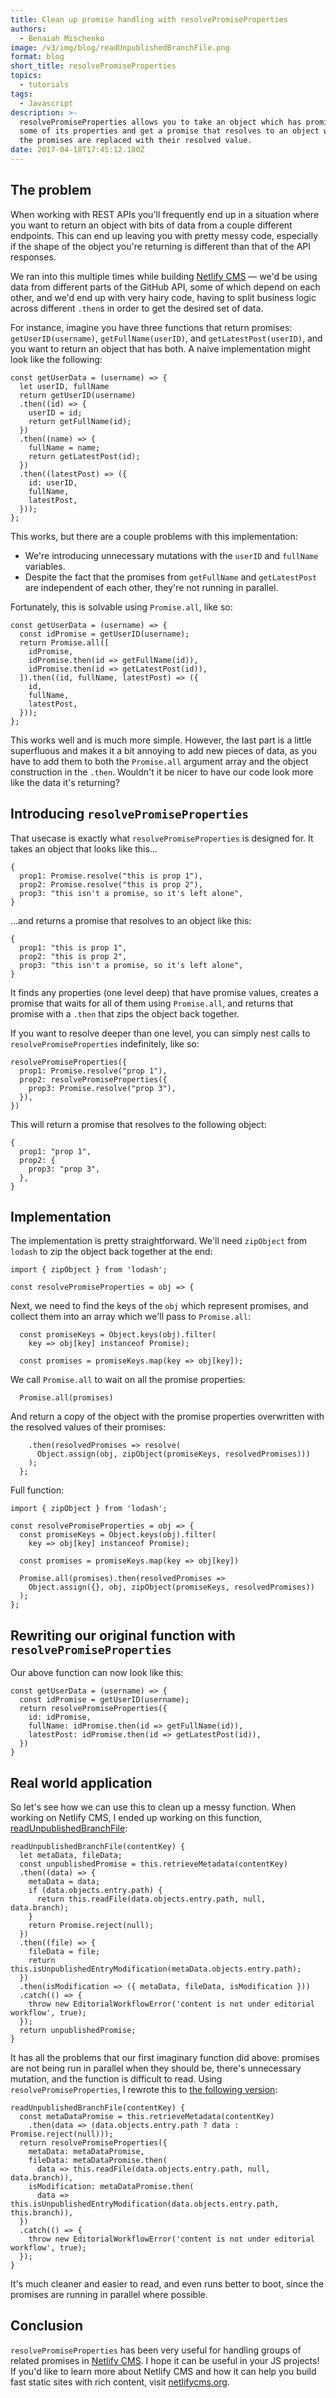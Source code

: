 ```yaml
---
title: Clean up promise handling with resolvePromiseProperties
authors:
  - Benaiah Mischenko
image: /v3/img/blog/readUnpublishedBranchFile.png
format: blog
short_title: resolvePromiseProperties
topics:
  - tutorials
tags:
  - Javascript
description: >-
  resolvePromiseProperties allows you to take an object which has promises as
  some of its properties and get a promise that resolves to an object where all
  the promises are replaced with their resolved value.
date: 2017-04-18T17:45:12.180Z
---
```

## The problem

When working with REST APIs you'll frequently end up in a situation
where you want to return an object with bits of data from a couple
different endpoints. This can end up leaving you with pretty messy
code, especially if the shape of the object you're returning is
different than that of the API responses.

We ran into this multiple times while building
[Netlify CMS](https://netlifycms.org) — we'd be using data from
different parts of the GitHub API, some of which depend on each other,
and we'd end up with very hairy code, having to split business logic
across different `.then`s in order to get the desired set of data.

For instance, imagine you have three functions that return promises:
`getUserID(username)`, `getFullName(userID)`, and
`getLatestPost(userID)`, and you want to return an object that has
both. A naive implementation might look like the following:

    const getUserData = (username) => {
      let userID, fullName
      return getUserID(username)
      .then((id) => {
        userID = id;
        return getFullName(id);
      })
      .then((name) => {
        fullName = name;
        return getLatestPost(id);
      })
      .then((latestPost) => ({
        id: userID,
        fullName,
        latestPost,
      }));
    };

This works, but there are a couple problems with this implementation:

* We're introducing unnecessary mutations with the `userID` and
  `fullName` variables.
* Despite the fact that the promises from `getFullName` and
  `getLatestPost` are independent of each other, they're not running
  in parallel.

Fortunately, this is solvable using `Promise.all`, like so:

    const getUserData = (username) => {
      const idPromise = getUserID(username);
      return Promise.all([
        idPromise,
        idPromise.then(id => getFullName(id)),
        idPromise.then(id => getLatestPost(id)),
      ]).then((id, fullName, latestPost) => ({
        id,
        fullName,
        latestPost,
      }));
    };

This works well and is much more simple. However, the last part is a little
superfluous and makes it a bit annoying to add new pieces of
data, as you have to add them to both the `Promise.all` argument array
and the object construction in the `.then`. Wouldn't it be nicer to
have our code look more like the data it's returning?

## Introducing `resolvePromiseProperties`

That usecase is exactly what `resolvePromiseProperties` is designed
for. It takes an object that looks like this...

    {
      prop1: Promise.resolve("this is prop 1"),
      prop2: Promise.resolve("this is prop 2"),
      prop3: "this isn't a promise, so it's left alone",
    }

...and returns a promise that resolves to an object like this:

    {
      prop1: "this is prop 1",
      prop2: "this is prop 2",
      prop3: "this isn't a promise, so it's left alone",
    }

It finds any properties (one level deep) that have promise values,
creates a promise that waits for all of them using `Promise.all`, and
returns that promise with a `.then` that zips the object back
together.

If you want to resolve deeper than one level, you can simply nest
calls to `resolvePromiseProperties` indefinitely, like so:

    resolvePromiseProperties({
      prop1: Promise.resolve("prop 1"),
      prop2: resolvePromiseProperties({
        prop3: Promise.resolve("prop 3"),
      }),
    })

This will return a promise that resolves to the following object:

    {
      prop1: "prop 1",
      prop2: {
        prop3: "prop 3",
      },
    }

## Implementation

The implementation is pretty straightforward. We'll need `zipObject`
from `lodash` to zip the object back together at the end:

    import { zipObject } from 'lodash';

    const resolvePromiseProperties = obj => {

Next, we need to find the keys of the `obj` which represent promises,
and collect them into an array which we'll pass to `Promise.all`:

      const promiseKeys = Object.keys(obj).filter(
        key => obj[key] instanceof Promise);

      const promises = promiseKeys.map(key => obj[key]);

We call `Promise.all` to wait on all the promise properties:

      Promise.all(promises)

And return a copy of the object with the promise properties
overwritten with the resolved values of their promises:

        .then(resolvedPromises => resolve(
          Object.assign(obj, zipObject(promiseKeys, resolvedPromises)))
        );
      };

Full function:

    import { zipObject } from 'lodash';

    const resolvePromiseProperties = obj => {
      const promiseKeys = Object.keys(obj).filter(
        key => obj[key] instanceof Promise);

      const promises = promiseKeys.map(key => obj[key])

      Promise.all(promises).then(resolvedPromises =>
        Object.assign({}, obj, zipObject(promiseKeys, resolvedPromises))
      );
    };

## Rewriting our original function with `resolvePromiseProperties`

Our above function can now look like this:

    const getUserData = (username) => {
      const idPromise = getUserID(username);
      return resolvePromiseProperties({
        id: idPromise,
        fullName: idPromise.then(id => getFullName(id)),
        latestPost: idPromise.then(id => getLatestPost(id)),
      })
    }

## Real world application

So let's see how we can use this to clean up a messy function. When
working on Netlify CMS, I ended up working on this function,
[readUnpublishedBranchFile](https://github.com/netlify/netlify-cms/blob/1dc2841609712bc8f9b9bd44c7fd126d88a5ae1e/src/backends/github/API.js#L161):

    readUnpublishedBranchFile(contentKey) {
      let metaData, fileData;
      const unpublishedPromise = this.retrieveMetadata(contentKey)
      .then((data) => {
        metaData = data;
        if (data.objects.entry.path) {
          return this.readFile(data.objects.entry.path, null, data.branch);
        }
        return Promise.reject(null);
      })
      .then((file) => {
        fileData = file;
        return this.isUnpublishedEntryModification(metaData.objects.entry.path);
      })
      .then(isModification => ({ metaData, fileData, isModification }))
      .catch(() => {
        throw new EditorialWorkflowError('content is not under editorial workflow', true);
      });
      return unpublishedPromise;
    }

It has all the problems that our first imaginary function did above:
promises are not being run in parallel when they should be, there's
unnecessary mutation, and the function is difficult to read. Using
`resolvePromiseProperties`, I rewrote this to [the following version](https://github.com/netlify/netlify-cms/blob/master/src/backends/github/API.js#L161):

    readUnpublishedBranchFile(contentKey) {
      const metaDataPromise = this.retrieveMetadata(contentKey)
        .then(data => (data.objects.entry.path ? data : Promise.reject(null)));
      return resolvePromiseProperties({
        metaData: metaDataPromise,
        fileData: metaDataPromise.then(
          data => this.readFile(data.objects.entry.path, null, data.branch)),
        isModification: metaDataPromise.then(
          data => this.isUnpublishedEntryModification(data.objects.entry.path, this.branch)),
      })
      .catch(() => {
        throw new EditorialWorkflowError('content is not under editorial workflow', true);
      });
    }

It's much cleaner and easier to read, and even runs better to boot,
since the promises are running in parallel where possible.

## Conclusion

`resolvePromiseProperties` has been very useful for handling groups of
related promises in [Netlify CMS](https://netlifycms.org). I hope it
can be useful in your JS projects! If you'd like to learn more about
Netlify CMS and how it can help you build fast static sites with rich
content, visit [netlifycms.org](https://netlifycms.org).
